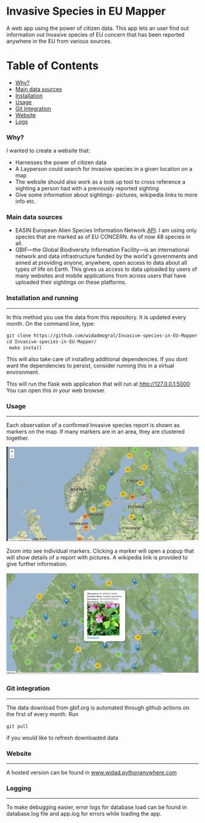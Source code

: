 # Invasive Species in EU Mapper
A web app using the power of citizen data. This app lets an user find out information out Invasive species of EU concern that has been reported anywhere in the EU from various sources. 

 
Table of Contents
=================

 * [Why?](#why)
 * [Main data sources](#Main-data-sources)
 * [Installation](#Installation-and-running)
 * [Usage](#Usage)
 * [Git Integration](#Git-integration)
 * [Website](Website)
 * [Logs](logs)

### Why?

I wanted to create a website that:

+ Harnesses the power of citizen data
+ A Layperson could search for invasive species in a given location on a map
+ The website should also work as a look up tool to cross reference a sighting a person had with a previously reported sighting
+ Give some information about sightings- pictures, wikipedia links to more info etc.

### Main data sources

+ EASIN European Alien Species Information Network [API](https://easin.jrc.ec.europa.eu/api/cat/euconcern).
 I am using only species that are marked as of EU CONCERN. As of now 48 species in all.
+ GBIF—the Global Biodiversity Information Facility—is an international network and data infrastructure funded by the world's governments and aimed at providing anyone, anywhere, open access to data about all types of life on Earth. This gives us access to data uploaded by users of many websites and mobile applications from across users that have uploaded their sightings on these platforms. 


### Installation and running
---


In this method you use the data from this repository. It is updated every month.
On the command line, type:

```
git clone https://github.com/widadmogral/Invasive-species-in-EU-Mapper
cd Invasive-species-in-EU-Mapper/
 make install
 ```

This will also take care of installing additional dependencies. If you dont want the dependencies to persist, consider running this in a virtual environment.

This will run the flask web application that will run at http://127.0.0.1:5000 You can open this in your web browser.


### Usage
---
Each observation of a confirmed Invasive species report is shown as markers on the map. If many markers are in an area, they are clustered together. 

![img](img/map.png)

Zoom into see individual markers. Clicking a marker will open a popup that will show details of a report with pictures. A wikipedia link is provided to give further information.

![img](img/popup.png)

### Git integration
-----
The data download from gbif.org is automated through github actions on the first of every month. Run

`git pull` 

if you would like to refresh downloaded data

### Website
-----
A hosted version can be found in www.widad.pythonanywhere.com

### Logging
-----
To make debugging easier, error logs for database load can be found in database.log file and app.log for errors while loading the app.





